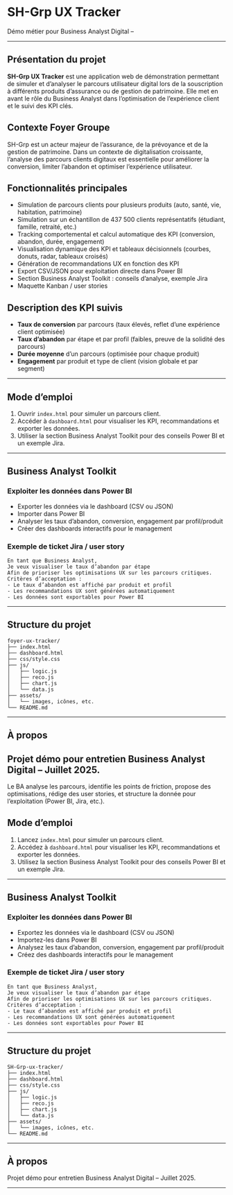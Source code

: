 # SH-Grp UX Tracker

Démo métier pour Business Analyst Digital –

---

## Présentation du projet

**SH-Grp UX Tracker** est une application web de démonstration permettant de simuler et d’analyser le parcours utilisateur digital lors de la souscription à différents produits d’assurance ou de gestion de patrimoine. Elle met en avant le rôle du Business Analyst dans l’optimisation de l’expérience client et le suivi des KPI clés.

## Contexte Foyer Groupe

SH-Grp est un acteur majeur de l’assurance, de la prévoyance et de la gestion de patrimoine. Dans un contexte de digitalisation croissante, l’analyse des parcours clients digitaux est essentielle pour améliorer la conversion, limiter l’abandon et optimiser l’expérience utilisateur.

## Fonctionnalités principales
- Simulation de parcours clients pour plusieurs produits (auto, santé, vie, habitation, patrimoine)
- Simulation sur un échantillon de 437 500 clients représentatifs (étudiant, famille, retraité, etc.)
- Tracking comportemental et calcul automatique des KPI (conversion, abandon, durée, engagement)
- Visualisation dynamique des KPI et tableaux décisionnels (courbes, donuts, radar, tableaux croisés)
- Génération de recommandations UX en fonction des KPI
- Export CSV/JSON pour exploitation directe dans Power BI
- Section Business Analyst Toolkit : conseils d’analyse, exemple Jira
- Maquette Kanban / user stories

## Description des KPI suivis
- **Taux de conversion** par parcours (taux élevés, reflet d’une expérience client optimisée)
- **Taux d’abandon** par étape et par profil (faibles, preuve de la solidité des parcours)
- **Durée moyenne** d’un parcours (optimisée pour chaque produit)
- **Engagement** par produit et type de client (vision globale et par segment)

---

## Mode d’emploi
1. Ouvrir `index.html` pour simuler un parcours client.
2. Accéder à `dashboard.html` pour visualiser les KPI, recommandations et exporter les données.
3. Utiliser la section Business Analyst Toolkit pour des conseils Power BI et un exemple Jira.

---

## Business Analyst Toolkit
### Exploiter les données dans Power BI
- Exporter les données via le dashboard (CSV ou JSON)
- Importer dans Power BI
- Analyser les taux d’abandon, conversion, engagement par profil/produit
- Créer des dashboards interactifs pour le management

### Exemple de ticket Jira / user story
```
En tant que Business Analyst,
Je veux visualiser le taux d’abandon par étape
Afin de prioriser les optimisations UX sur les parcours critiques.
Critères d’acceptation :
- Le taux d’abandon est affiché par produit et profil
- Les recommandations UX sont générées automatiquement
- Les données sont exportables pour Power BI
```

---

## Structure du projet

```
foyer-ux-tracker/
├── index.html
├── dashboard.html
├── css/style.css
├── js/
│   ├── logic.js
│   ├── reco.js
│   ├── chart.js
│   └── data.js
├── assets/
│   └── images, icônes, etc.
└── README.md
```

---

## À propos
Projet démo pour entretien Business Analyst Digital – Juillet 2025.
---
Le BA analyse les parcours, identifie les points de friction, propose des optimisations, rédige des user stories, et structure la donnée pour l’exploitation (Power BI, Jira, etc.).

## Mode d’emploi
1. Lancez `index.html` pour simuler un parcours client.
2. Accédez à `dashboard.html` pour visualiser les KPI, recommandations et exporter les données.
3. Utilisez la section Business Analyst Toolkit pour des conseils Power BI et un exemple Jira.

---

## Business Analyst Toolkit
### Exploiter les données dans Power BI
- Exportez les données via le dashboard (CSV ou JSON)
- Importez-les dans Power BI
- Analysez les taux d’abandon, conversion, engagement par profil/produit
- Créez des dashboards interactifs pour le management

### Exemple de ticket Jira / user story
```
En tant que Business Analyst,
Je veux visualiser le taux d’abandon par étape
Afin de prioriser les optimisations UX sur les parcours critiques.
Critères d’acceptation :
- Le taux d’abandon est affiché par produit et profil
- Les recommandations UX sont générées automatiquement
- Les données sont exportables pour Power BI
```

---

## Structure du projet

```
SH-Grp-ux-tracker/
├── index.html
├── dashboard.html
├── css/style.css
├── js/
│   ├── logic.js
│   ├── reco.js
│   ├── chart.js
│   └── data.js
├── assets/
│   └── images, icônes, etc.
└── README.md
```

---

## À propos
Projet démo pour entretien Business Analyst Digital – Juillet 2025.

---

